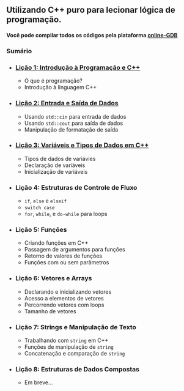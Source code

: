 ## Utilizando C++ puro para lecionar lógica de programação.

#### Você pode compilar todos os códigos pela plataforma [online-GDB](https://www.onlinegdb.com/)

### Sumário 

- ### [Lição 1: Introdução à Programação e C++](https://github.com/ThiagoSousa81/Basico-de-CPP/blob/main/Aula1.md#li%C3%A7%C3%A3o-1-introdu%C3%A7%C3%A3o-%C3%A0-programa%C3%A7%C3%A3o-e-c)
    - O que é programação?
    - Introdução à linguagem C++

- ### [Lição 2: Entrada e Saída de Dados](https://github.com/ThiagoSousa81/Basico-de-CPP/blob/main/Aula2.md#li%C3%A7%C3%A3o-2)

    - Usando ```std::cin``` para entrada de dados
    - Usando ```std::cout``` para saída de dados
    - Manipulação de formatação de saída

- ### [Lição 3: Variáveis e Tipos de Dados em C++](https://github.com/ThiagoSousa81/Basico-de-CPP/blob/main/Aula3.md)

    - Tipos de dados de variávies
    - Declaração de variáveis
    - Inicialização de variáveis

- ### Lição 4: Estruturas de Controle de Fluxo

    - ```if```, ```else``` e ```elseif```
    - ```switch case```
    - ```for```, ```while```, e ```do-while``` para loops

- ### Lição 5: Funções

    - Criando funções em C++
    - Passagem de argumentos para funções
    - Retorno de valores de funções
    - Funções com ou sem parâmetros

- ### Lição 6: Vetores e Arrays

    - Declarando e inicializando vetores
    - Acesso a elementos de vetores
    - Percorrendo vetores com loops
    - Tamanho de vetores

- ### Lição 7: Strings e Manipulação de Texto

    - Trabalhando com ```string``` em C++
    - Funções de manipulação de ```string```
    - Concatenação e comparação de ```string```

- ### Lição 8: Estruturas de Dados Compostas

    - Em breve...
<!--
Introdução a structs
Criando e usando structs
Vetores de structs
Structs aninhadas
Lição 9: Programação Orientada a Objetos (POO)

Conceitos básicos de POO
Classes e objetos em C++
Métodos e atributos de classe
Encapsulamento e modificadores de acesso
Lição 10: Tratamento de Erros com try/catch

Introdução a exceções em C++
Usando blocos try e catch para tratar exceções
Lançando exceções personalizadas
Lição 11: Bibliotecas e Recursos Avançados

Inclusão e uso de bibliotecas externas
Uso de ponteiros
Alocação dinâmica de memória
Recursão
Lição 12: Projeto Final

Desenvolvimento de um pequeno projeto em C++ que aplica os conceitos aprendidos durante o curso
-->